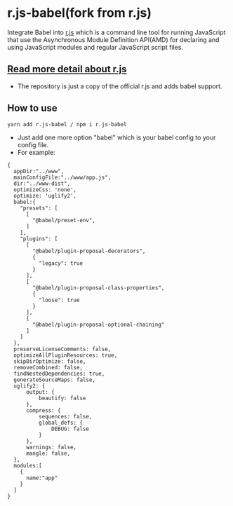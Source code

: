# r.js-babel(fork from r.js)

Integrate Babel into [r.js](https://github.com/requirejs/r.js.git) which is a command line tool for running JavaScript that use the Asynchronous Module Definition API(AMD) for declaring and using JavaScript modules and regular JavaScript script files.

## [Read more detail about r.js](https://github.com/requirejs/r.js.git)

- The repository is just a copy of the official r.js and adds babel support.

## How to use

```
yarn add r.js-babel / npm i r.js-babel
```

- Just add one more option "babel" which is your babel config to your config file.
- For example:

```
{
  appDir:"../www",
  mainConfigFile:"../www/app.js",
  dir:"../www-dist",
  optimizeCss: 'none',
  optimize: 'uglify2',
  babel:{
    "presets": [
      [
        "@babel/preset-env",
      ]
    ],
    "plugins": [
      [
        "@babel/plugin-proposal-decorators",
        {
          "legacy": true
        }
      ],
      [
        "@babel/plugin-proposal-class-properties",
        {
          "loose": true
        }
      ],
      [
        "@babel/plugin-proposal-optional-chaining"
      ]
    ]
  },
  preserveLicenseComments: false,
  optimizeAllPluginResources: true,
  skipDirOptimize: false,
  removeCombined: false,
  findNestedDependencies: true,
  generateSourceMaps: false,
  uglify2: {
      output: {
          beautify: false
      },
      compress: {
          sequences: false,
          global_defs: {
              DEBUG: false
          }
      },
      warnings: false,
      mangle: false,
  },
  modules:[
    {
      name:"app"
    }
  ]
}
```
